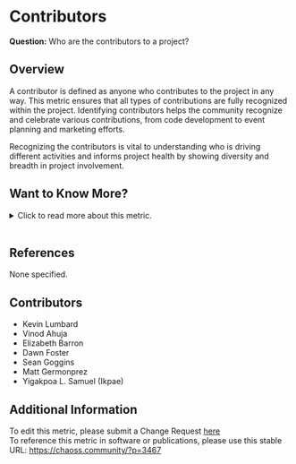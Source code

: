 # Contributors

**Question:** Who are the contributors to a project?

## Overview

A contributor is defined as anyone who contributes to the project in any way. This metric ensures that all types of contributions are fully recognized within the project. Identifying contributors helps the community recognize and celebrate various contributions, from code development to event planning and marketing efforts.

Recognizing the contributors is vital to understanding who is driving different activities and informs project health by showing diversity and breadth in project involvement.

## Want to Know More?

<span markdown="1"><details>

<summary>Click to read more about this metric.</summary>

### Data Collection Strategies

As indicated below, some contributor information is available via software such as GrimoireLab and Augur.

**Surveys and Interviews:** Some contributor insights are less easily obtained from trace data and may require additional surveys or interviews with community members or event registrations. Sample questions include:

*   *Which contributors do not typically appear in lists of contributors?*
*   *Which contributors are often overlooked because their contributions are more “behind the scenes”?*
*   *Who are the community members you work with regularly?*

Surveys with Likert scale or matrix formats can also provide insights into contributor activity levels.\
Sample questions for community members:

*   *Likert scale \[1-x]: I am contributing to the project.*

*   *Matrix survey item:* How often do you engage in the following activities in the project?
    *   Column headings: Never, Rarely(less than once a month), Sometimes (more than once a month), Often(once a week or more)
    *   Rows include: a) Contributing/reviewing code, b) Creating or maintaining documentation, c) Translating documentation, d) Participating in decision making about the project’s development, e) Serving as a community organizer, f) Mentoring other contributors, g) Attending events in person, h) Participating through school or university computing programs, i) Participating through a program like Outreachy, Google Summer of Code, etc., j) Helping with the ASF operations (e.g., board meetings or fundraising)

*   **Aggregators:** Collect contributor names from collaboration tools, such as source code repositories, issue trackers, event registrations, mailing lists or any other tools a project uses.
    *   *Count:* Total number of contributors during a given time period.

*   **Parameters:**
    *   *Period of time:* Start and end dates for the period in which contributions are counted (default: forever).

*   **Data Sources:** Contributor data can be collected from collaboration platforms like GitHub, GitLab, IRC, blogs, and forums, or from tools like GrimoireLab and Augur.

### Filters

By location of engagement. For example:

*   Commit authors
*   Issue authors
*   Review participants, e.g., in pull requests
*   Mailing list authors
*   Event participants
*   IRC authors
*   Blog authors
*   By release cycle
*   Timeframe of activity in the project, e.g, find new contributors
*   Programming languages of the project
*   Role or function in project

### Visualizations

1.  List of contributor names (often with information about their level of engagement)

![Contributor names and info](https://github.com/chaoss/wg-metrics-development/blob/main/focus-areas/people/images/contributors_top-contributor-info.png)

*Figure 1: List of contributors and engagement*

2.  Summary number of contributors

![Summary number of contributors](https://github.com/chaoss/wg-metrics-development/blob/main/focus-areas/people/images/contributors_summary-contributor-number.png)

*Figure 2: Summary number of contributors*

3.  Change in the number of active contributors over time

![Contributor growth](https://github.com/chaoss/wg-metrics-development/blob/main/focus-areas/people/images/contributors_growth.png)

*Figure 3: Change in the number of active contributors over time*

4.  New contributors (sort list of contributors by date of first contribution)

![New contributors](https://github.com/chaoss/wg-metrics-development/blob/main/focus-areas/people/images/contributors_first-commit-date.png)

*Figure 4: List of new contributors*

</details></span><br>

## References

None specified.

## Contributors

*   Kevin Lumbard
*   Vinod Ahuja
*   Elizabeth Barron
*   Dawn Foster
*   Sean Goggins
*   Matt Germonprez
*   Yigakpoa L. Samuel (Ikpae)

## Additional Information

To edit this metric, please submit a Change Request [here](https://github.com/chaoss/wg-metrics-development/blob/main/focus-areas/people/contributors.md)<br>
To reference this metric in software or publications, please use this stable URL: <https://chaoss.community/?p=3467>

<!-- # For groupings in the knowledge base
Context tags: Contributor Recognition, Project Health, Community Engagement, Project Involvement Metrics, Contributor Roles
Keyword tags: Contributors, Contribution Tracking, Project Contributors, Contributor Growth, New Contributors
-->
